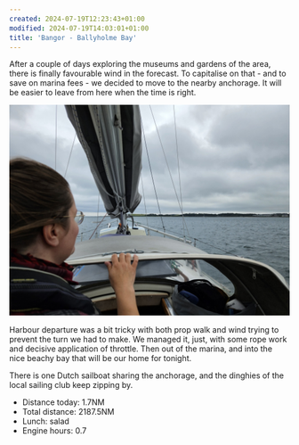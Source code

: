 ```yaml
---
created: 2024-07-19T12:23:43+01:00
modified: 2024-07-19T14:03:01+01:00
title: 'Bangor - Ballyholme Bay'
---
```


After a couple of days exploring the museums and gardens of the area, there is finally favourable wind in the forecast. To capitalise on that - and to save on marina fees - we decided to move to the nearby anchorage. It will be easier to leave from here when the time is right.

![Image](../2024/31ca1d4c8eb15e5dac211569c3421f9b.jpg) 

Harbour departure was a bit tricky with both prop walk and wind trying to prevent the turn we had to make. We managed it, just, with some rope work and decisive application of throttle.
Then out of the marina, and into the nice beachy bay that will be our home for tonight.

There is one Dutch sailboat sharing the anchorage, and the dinghies of the local sailing club keep zipping by.

* Distance today: 1.7NM
* Total distance: 2187.5NM
* Lunch: salad
* Engine hours: 0.7
